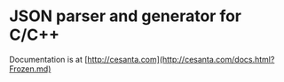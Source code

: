 JSON parser and generator for C/C++
===========================================

Documentation is at [http://cesanta.com](http://cesanta.com/docs.html?Frozen.md)
